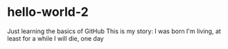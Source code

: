 # hello-world-2
Just learning the basics of GitHub
This is my story:
I was born
I'm living, at least for a while
I will die, one day
